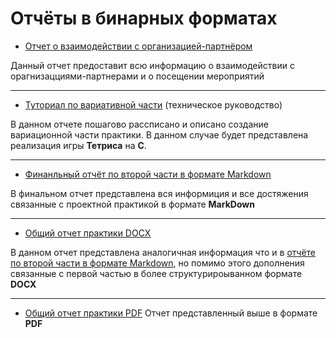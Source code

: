 # Отчёты в бинарных форматах
- [Отчет о взаимодействии с организацией-партнёром](ractice_report_orgPartner.md)

Данный отчет предоставит всю информацию о взаимодействии с орагнизацциями-партнерами и о посещении мероприятий 

---

- [Туториал по вариативной части](ractice_report_tetris.md) 
(техническое руководство)

В данном отчете пошагово рассписано и описано создание вариационной части практики. В данном случае будет представлена реализация игры **Тетриса** на **С**. 

---

- [Финанльный отчёт по второй части в формате Markdown](final_report.md) 

В финальном отчет представлена вся информиция и все достяжения связанные с проектной практикой в формате **MarkDown** 

--- 

- [Общий отчет практики DOCX](docs/mainReport.docx)

В данном отчет представлена аналогичная информация что и в [отчёте по второй части в формате Markdown](final_report.md), но помимо этого дополнения связанные с первой частью в более структурироыванном формате **DOCX** 

---

- [Общий отчет практики PDF](docs/mainReport.pdf)
Отчет представленный выше в формате **PDF**
